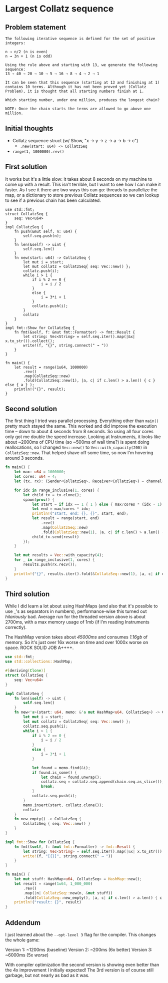 # Largest Collatz sequence

## Problem statement

```
The following iterative sequence is defined for the set of positive integers:

n → n/2 (n is even)
n → 3n + 1 (n is odd)

Using the rule above and starting with 13, we generate the following sequence:
13 → 40 → 20 → 10 → 5 → 16 → 8 → 4 → 2 → 1

It can be seen that this sequence (starting at 13 and finishing at 1) contains 10 terms. Although it has not been proved yet (Collatz Problem), it is thought that all starting numbers finish at 1.

Which starting number, under one million, produces the longest chain?

NOTE: Once the chain starts the terms are allowed to go above one million.
```

## Initial thoughts

* Collatz sequence struct (w/ Show, "x → y → z → a → b → c")
  * `.new(start: u64) -> CollatzSeq`
* `range(1, 1000000).rev()`


## First solution

It works but it's a little slow: it takes about 8 seconds on my machine to come up with a result. This isn't terrible, but I want to see how I can make it faster. As I see it there are two ways this can go: threads to parallelize the map, or a dictionary to store previous Collatz sequences so we can lookup to see if a previous chain has been calculated.

```
use std::fmt;
struct CollatzSeq {
    seq: Vec<u64>
}
impl CollatzSeq {
    fn push(&mut self, n: u64) {
        self.seq.push(n);
    }
    fn len(&self) -> uint {
        self.seq.len()
    }
    fn new(start: u64) -> CollatzSeq {
        let mut i = start;
        let mut collatz = CollatzSeq{ seq: Vec::new() };
        collatz.push(i);
        while i > 1 {
            if i % 2 == 0 {
                i = i / 2
            }
            else {
                i = 3*i + 1
            }
            collatz.push(i);
        }
        collatz
    }
}
impl fmt::Show for CollatzSeq {
    fn fmt(&self, f: &mut fmt::Formatter) -> fmt::Result {
        let string: Vec<String> = self.seq.iter().map(|&x| x.to_str()).collect();
        write!(f, "{}", string.connect(" → "))
    }
}

fn main() {
    let result = range(1u64, 1000000)
        .rev()
        .map(CollatzSeq::new)
        .fold(CollatzSeq::new(1), |a, c| if c.len() > a.len() { c } else { a } );
    println!("{}", result);
}
```

## Second solution

The first thing I tried was parallel processing. Everything other than `main()` pretty much stayed the same. This worked and did improve the execution time – down to about 4 seconds from 8 seconds. So using all four cores only got me double the speed increase. Looking at Instruments, it looks like about ~2000ms of CPU time (so ~500ms of wall time?) is spent doing reallocations, so I changed `Vec::new()` to `Vec::with_capacity(200)` in `CollatzSeq::new`. That helped shave off some time, so now I'm hovering around 3 seconds.

```rust
fn main() {
    let max: u64 = 1000000;
    let cores: u64 = 4;
    let (tx, rx): (Sender<CollatzSeq>, Receiver<CollatzSeq>) = channel();

    for idx in range_inclusive(1, cores) {
        let child_tx = tx.clone();
        spawn(proc() {
            let start = if idx == 1 { 1 } else { max/cores * (idx - 1) };
            let end = max/cores * idx;
            println!("start, end: {}, {}", start, end);
            let result = range(start, end)
                .rev()
                .map(CollatzSeq::new)
                .fold(CollatzSeq::new(1), |a, c| if c.len() > a.len() { c } else { a } );
            child_tx.send(result)
        });
    }

    let mut results = Vec::with_capacity(4);
    for _ in range_inclusive(1, cores) {
        results.push(rx.recv());
    }
    println!("{}", results.iter().fold(&CollatzSeq::new(1), |a, c| if c.len() > a.len() { c } else { a } ));
}
```

## Third solution

While I did learn a lot about using HashMaps (and also that it's possible to use _'s as separators in numbers), performance-wise this turned out *hilariously* bad. Average run for the threaded version above is about 2700ms, with a max memory usage of 1mb (if I'm reading Instruments correctly).

The HashMap version takes about *45000ms* and consumes *1.16gb* of memory. So it's just over 16x worse on time and over 1000x worse on space. ROCK SOLID JOB A++++.

```rust
use std::fmt;
use std::collections::HashMap;

#[deriving(Clone)]
struct CollatzSeq {
    seq: Vec<u64>
}

impl CollatzSeq {
    fn len(&self) -> uint {
        self.seq.len()
    }
    fn new<'a>(start: u64, memo: &'a mut HashMap<u64, CollatzSeq>) -> CollatzSeq {
        let mut i = start;
        let mut collatz = CollatzSeq{ seq: Vec::new() };
        collatz.seq.push(i);
        while i > 1 {
            if i % 2 == 0 {
                i = i / 2
            }
            else {
                i = 3*i + 1
            }

            let found = memo.find(&i);
            if found.is_some() {
                let chain = found.unwrap();
                collatz.seq = collatz.seq.append(chain.seq.as_slice());
                break;
            }
            collatz.seq.push(i);
        }
        memo.insert(start, collatz.clone());
        collatz
    }
    fn new_empty() -> CollatzSeq {
        CollatzSeq { seq: Vec::new() }
    }
}

impl fmt::Show for CollatzSeq {
    fn fmt(&self, f: &mut fmt::Formatter) -> fmt::Result {
        let string: Vec<String> = self.seq.iter().map(|&x| x.to_str()).collect();
        write!(f, "[{}]", string.connect(" → "))
    }
}

fn main() {
    let mut stuff: HashMap<u64, CollatzSeq> = HashMap::new();
    let result = range(1u64, 1_000_000)
        .rev()
        .map(|n| CollatzSeq::new(n, &mut stuff))
        .fold(CollatzSeq::new_empty(), |a, c| if c.len() > a.len() { c } else { a } );
    println!("result: {}", result)
}
```

## Addendum

I just learned about the `--opt-level 3` flag for the compiler. This changes the whole game:

Version 1: ~1200ms (baseline)
Version 2: ~200ms (6x better)
Version 3: ~6000ms (5x *worse*)

With compiler optimization the second version is showing even better than the 4x improvement I initially expected! The 3rd version is of course still garbage, but not nearly as bad as it was.
